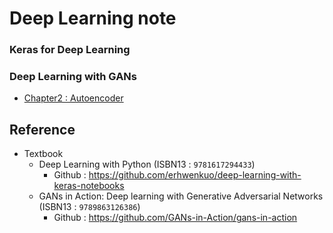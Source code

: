 # Deep Learning note
### Keras for Deep Learning

### Deep Learning with GANs
  * [Chapter2 : Autoencoder](GANs/Chapter_2_Autoencoder.ipynb)

## Reference
* Textbook
  - Deep Learning with Python (ISBN13 : `9781617294433`)
    - Github : https://github.com/erhwenkuo/deep-learning-with-keras-notebooks
  - GANs in Action: Deep learning with Generative Adversarial Networks (ISBN13 : `9789863126386`)
    - Github : https://github.com/GANs-in-Action/gans-in-action
